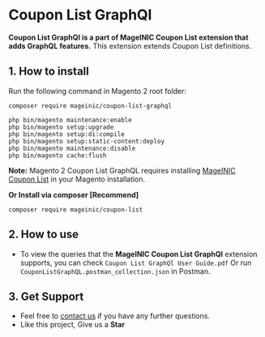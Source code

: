 # Coupon List GraphQl

**Coupon List GraphQl is a part of MageINIC Coupon List extension that adds GraphQL features.** This extension extends Coupon List definitions.

## 1. How to install

Run the following command in Magento 2 root folder:

```
composer require mageinic/coupon-list-graphql

php bin/magento maintenance:enable
php bin/magento setup:upgrade
php bin/magento setup:di:compile
php bin/magento setup:static-content:deploy
php bin/magento maintenance:disable
php bin/magento cache:flush
```

**Note:**
Magento 2 Coupon List GraphQL requires installing [MageINIC Coupon List](https://github.com/mageinic/coupon-list) in your Magento installation.

**Or Install via composer [Recommend]**
```
composer require mageinic/coupon-list
```

## 2. How to use

- To view the queries that the **MageINIC Coupon List GraphQl** extension supports, you can check `Coupon List GraphQl User Guide.pdf` Or run `CouponListGraphQL.postman_collection.json` in Postman.

## 3. Get Support

- Feel free to [contact us](https://www.mageinic.com/contact.html) if you have any further questions.
- Like this project, Give us a **Star**
